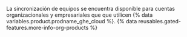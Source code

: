 La sincronización de equipos se encuentra disponible para cuentas organizacionales y empresariales que que utilicen {% data variables.product.prodname_ghe_cloud %}. {% data reusables.gated-features.more-info-org-products %}
